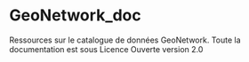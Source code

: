 # GeoNetwork_doc
Ressources sur le catalogue de données GeoNetwork.
Toute la documentation est sous Licence Ouverte version 2.0
